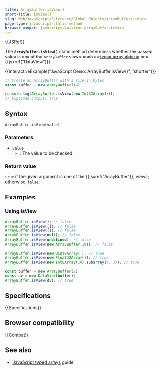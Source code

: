 ```yaml
---
title: ArrayBuffer.isView()
short-title: isview()
slug: Web/JavaScript/Reference/Global_Objects/ArrayBuffer/isView
page-type: javascript-static-method
browser-compat: javascript.builtins.ArrayBuffer.isView
---
```


{{JSRef}}

The **`ArrayBuffer.isView()`** static method determines whether the
passed value is one of the `ArrayBuffer` views,
such as [typed array objects](/en-US/docs/Web/JavaScript/Reference/Global_Objects/TypedArray)
or a {{jsxref("DataView")}}.

{{InteractiveExample("JavaScript Demo: ArrayBuffer.isView()", "shorter")}}

```js interactive-example
// Create an ArrayBuffer with a size in bytes
const buffer = new ArrayBuffer(16);

console.log(ArrayBuffer.isView(new Int32Array()));
// Expected output: true
```

## Syntax

```js-nolint
ArrayBuffer.isView(value)
```

### Parameters

- `value`
  - : The value to be checked.

### Return value

`true` if the given argument is one of the {{jsxref("ArrayBuffer")}} views;
otherwise, `false`.

## Examples

### Using isView

```js
ArrayBuffer.isView(); // false
ArrayBuffer.isView([]); // false
ArrayBuffer.isView({}); // false
ArrayBuffer.isView(null); // false
ArrayBuffer.isView(undefined); // false
ArrayBuffer.isView(new ArrayBuffer(10)); // false

ArrayBuffer.isView(new Uint8Array()); // true
ArrayBuffer.isView(new Float32Array()); // true
ArrayBuffer.isView(new Int8Array(10).subarray(0, 3)); // true

const buffer = new ArrayBuffer(2);
const dv = new DataView(buffer);
ArrayBuffer.isView(dv); // true
```

## Specifications

{{Specifications}}

## Browser compatibility

{{Compat}}

## See also

- [JavaScript typed arrays](/en-US/docs/Web/JavaScript/Guide/Typed_arrays) guide
